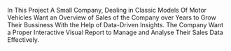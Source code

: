 In This Project A Small Company, Dealing in Classic Models Of Motor Vehicles Want an Overview of Sales of the Company over Years to Grow Their Bussiness With the Help of Data-Driven Insights. The Company Want a Proper Interactive Visual Report to Manage and Analyse Their Sales Data Effectively.  
